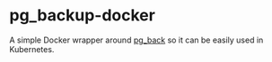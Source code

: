 # pg_backup-docker

A simple Docker wrapper around [pg_back](https://github.com/orgrim/pg_back) so it can be easily used in Kubernetes.
